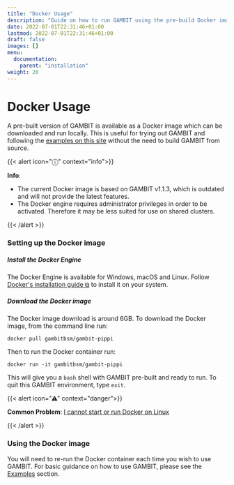 ```yaml
---
title: "Docker Usage"
description: "Guide on how to run GAMBIT using the pre-build Docker image."
date: 2022-07-01T22:31:46+01:00
lastmod: 2022-07-01T22:31:46+01:00
draft: false
images: []
menu:
  documentation:
    parent: "installation"
weight: 20
---
```


# Docker Usage

A pre-built version of GAMBIT is available as a Docker image which can be downloaded and run locally. This is useful for trying out GAMBIT and following the [examples on this site](/documentation/examples/colliderbit_example/) without the need to build GAMBIT from source.

{{< alert icon="ⓘ" context="info">}}

**Info**:
- The current Docker image is based on GAMBIT v1.1.3, which is outdated and will not provide the latest features.
- The Docker engine requires administrator privileges in order to be activated. Therefore it may be less suited for use on shared clusters.

{{< /alert >}}

### Setting up the Docker image

##### Install the Docker Engine

The Docker Engine is available for Windows, macOS and Linux. Follow [Docker's installation guide ⧉](https://docs.docker.com/engine/install/) to install it on your system.

##### Download the Docker image

The Docker image download is around 6GB. To download the Docker image, from the command line run:

```
docker pull gambitbsm/gambit-pippi
```

Then to run the Docker container run:

```
docker run -it gambitbsm/gambit-pippi
```

This will give you a `bash` shell with GAMBIT pre-built and ready to run. To quit this GAMBIT environment, type `exit`.

{{< alert icon="⚠" context="danger">}}

**Common Problem**: [I cannot start or run Docker on Linux](/documentation/help/common_problems_and_questions#i-cannot-start-or-run-docker-on-linux)

{{< /alert >}}

### Using the Docker image

You will need to re-run the Docker container each time you wish to use GAMBIT. For basic guidance on how to use GAMBIT, please see the [Examples](/documentation/examples/) section.
